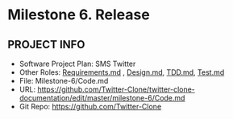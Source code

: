 # Milestone 6. Release

## PROJECT INFO

- Software Project Plan: SMS Twitter
- Other Roles: [Requirements.md](https://github.com/Twitter-Clone/twitter-clone-documentation/blob/master/milestone-6/Requirements.md) , [Design.md](https://github.com/Twitter-Clone/twitter-clone-documentation/blob/master/milestone-6/Design.md), [TDD.md](https://github.com/Twitter-Clone/twitter-clone-documentation/blob/master/milestone-6/TDD.md), [Test.md](https://github.com/Twitter-Clone/twitter-clone-documentation/blob/master/milestone-6/Test.md)
- File: Milestone-6/Code.md
- URL: https://github.com/Twitter-Clone/twitter-clone-documentation/edit/master/milestone-6/Code.md 
- Git Repo: https://github.com/Twitter-Clone
